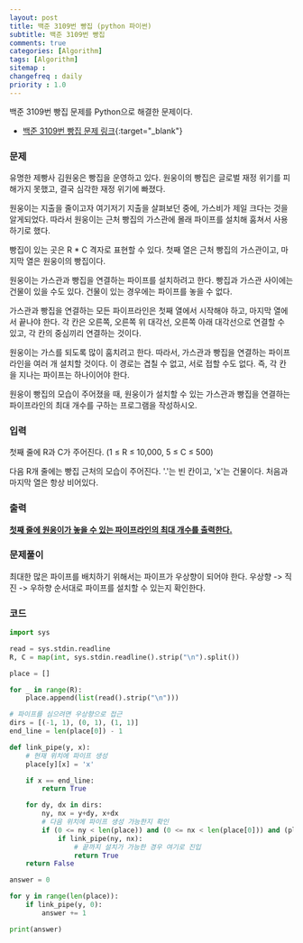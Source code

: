 ```yaml
---
layout: post
title: 백준 3109번 빵집 (python 파이썬)
subtitle: 백준 3109번 빵집
comments: true
categories: [Algorithm]
tags: [Algorithm]
sitemap :
changefreq : daily
priority : 1.0
---
```

백준 3109번 빵집 문제를 Python으로 해결한 문제이다.  

* [백준 3109번 빵집 문제 링크](https://www.acmicpc.net/problem/3109){:target="_blank"}


### 문제 
유명한 제빵사 김원웅은 빵집을 운영하고 있다. 원웅이의 빵집은 글로벌 재정 위기를 피해가지 못했고, 결국 심각한 재정 위기에 빠졌다.

원웅이는 지출을 줄이고자 여기저기 지출을 살펴보던 중에, 가스비가 제일 크다는 것을 알게되었다. 따라서 원웅이는 근처 빵집의 가스관에 몰래 파이프를 설치해 훔쳐서 사용하기로 했다.

빵집이 있는 곳은 R * C 격자로 표현할 수 있다. 첫째 열은 근처 빵집의 가스관이고, 마지막 열은 원웅이의 빵집이다.

원웅이는 가스관과 빵집을 연결하는 파이프를 설치하려고 한다. 빵집과 가스관 사이에는 건물이 있을 수도 있다. 건물이 있는 경우에는 파이프를 놓을 수 없다.

가스관과 빵집을 연결하는 모든 파이프라인은 첫째 열에서 시작해야 하고, 마지막 열에서 끝나야 한다. 각 칸은 오른쪽, 오른쪽 위 대각선, 오른쪽 아래 대각선으로 연결할 수 있고, 각 칸의 중심끼리 연결하는 것이다.

원웅이는 가스를 되도록 많이 훔치려고 한다. 따라서, 가스관과 빵집을 연결하는 파이프라인을 여러 개 설치할 것이다. 이 경로는 겹칠 수 없고, 서로 접할 수도 없다. 즉, 각 칸을 지나는 파이프는 하나이어야 한다.

원웅이 빵집의 모습이 주어졌을 때, 원웅이가 설치할 수 있는 가스관과 빵집을 연결하는 파이프라인의 최대 개수를 구하는 프로그램을 작성하시오.


### 입력
첫째 줄에 R과 C가 주어진다. (1 ≤ R ≤ 10,000, 5 ≤ C ≤ 500)

다음 R개 줄에는 빵집 근처의 모습이 주어진다. '.'는 빈 칸이고, 'x'는 건물이다. 처음과 마지막 열은 항상 비어있다.


### 출력
**<u>첫째 줄에 원웅이가 놓을 수 있는 파이프라인의 최대 개수를 출력한다.</u>**


### 문제풀이
최대한 많은 파이프를 배치하기 위해서는 파이프가 우상향이 되어야 한다.
우상향 -> 직진 -> 우하향 순서대로 파이프를 설치할 수 있는지 확인한다.


### 코드
```python
import sys

read = sys.stdin.readline
R, C = map(int, sys.stdin.readline().strip("\n").split())

place = []

for _ in range(R):
    place.append(list(read().strip("\n")))

# 파이프를 심으려면 우상향으로 접근
dirs = [(-1, 1), (0, 1), (1, 1)]
end_line = len(place[0]) - 1

def link_pipe(y, x):
    # 현재 위치에 파이프 생성
    place[y][x] = 'x'

    if x == end_line:
        return True

    for dy, dx in dirs:
        ny, nx = y+dy, x+dx
        # 다음 위치에 파이프 생성 가능한지 확인
        if (0 <= ny < len(place)) and (0 <= nx < len(place[0])) and (place[ny][nx] == '.'):
            if link_pipe(ny, nx):
                # 끝까지 설치가 가능한 경우 여기로 진입
                return True
    return False

answer = 0

for y in range(len(place)):
    if link_pipe(y, 0):
        answer += 1

print(answer)
```